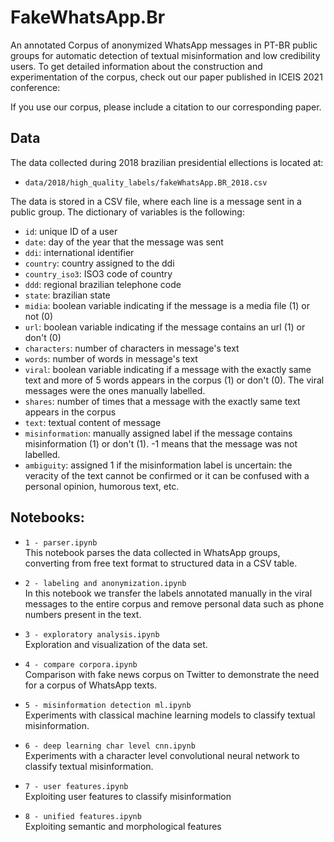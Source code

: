 # FakeWhatsApp.Br
An annotated Corpus of anonymized WhatsApp messages in PT-BR public groups for automatic detection of textual misinformation and low credibility users. To get detailed information about the construction and experimentation of the corpus, check out our paper published in ICEIS 2021 conference:

If you use our corpus, please include a citation to our corresponding paper.

## Data
The data collected during 2018 brazilian presidential ellections is located at:
* ``data/2018/high_quality_labels/fakeWhatsApp.BR_2018.csv``

The data is stored in a CSV file, where each line is a message sent in a public group. The dictionary of variables is the following:
* ``id``: unique ID of a user
* ``date``: day of the year that the message was sent
* ``ddi``: international identifier
* ``country``: country assigned to the ddi
* ``country_iso3``: ISO3 code of country
* ``ddd``: regional brazilian telephone code
* ``state``: brazilian state
* ``midia``: boolean variable indicating if the message is a media file (1) or not (0)
* ``url``: boolean variable indicating if the message contains an url (1) or don't (0)
* ``characters``: number of characters in message's text
* ``words``: number of words in message's text
* ``viral``: boolean variable indicating if a message with the exactly same text and more of 5 words appears in the corpus (1) or don't (0). The viral messages were the ones manually labelled.
* ``shares``: number of times that a message with the exactly same text appears in the corpus
* ``text``: textual content of message
* ``misinformation``: manually assigned label if the message contains misinformation (1) or don't (1). -1 means that the message was not labelled.
* ``ambiguity``: assigned 1 if the misinformation label is uncertain: the veracity of the text cannot be confirmed or it can be confused with a personal opinion, humorous text, etc.

## Notebooks:
* ``1 - parser.ipynb``<br>
This notebook parses the data collected in WhatsApp groups, converting from free text format to structured data in a CSV table.

* ``2 - labeling and anonymization.ipynb``<br>
In this notebook we transfer the labels annotated manually in the viral messages to the entire corpus and remove personal data such as phone numbers present in the text.

* ``3 - exploratory analysis.ipynb``<br>
Exploration and visualization of the data set.

* ``4 - compare corpora.ipynb``<br>
Comparison with fake news corpus on Twitter to demonstrate the need for a corpus of WhatsApp texts.

* ``5 - misinformation detection ml.ipynb``<br>
Experiments with classical machine learning models to classify textual misinformation.

* ``6 - deep learning char level cnn.ipynb``<br>
Experiments with a character level convolutional neural network to classify textual misinformation.

* ``7 - user features.ipynb``<br>
Exploiting user features to classify misinformation

* ``8 - unified features.ipynb``<br>
Exploiting semantic and morphological features